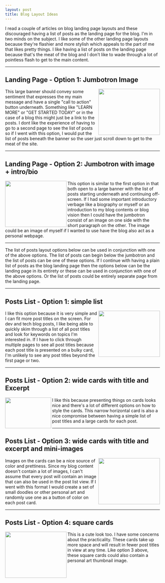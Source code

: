 ```yaml
---
layout: post
title: Blog Layout Ideas
---
```

I read a couple of articles on blog landing page layouts and these discouraged having a list of posts as the landing page for the blog. I'm in two minds on the subject. I like some of the other landing page layouts because they're flashier and more stylish which appeals to the part of me that likes pretty things. I like having a list of posts on the landing page because that's the meat of the blog and I don't like to wade through a lot of pointless flash to get to the main content.

* * *

## Landing Page - Option 1: Jumbotron Image
<img align="right" height="150" width="200" src="{{ site.baseurl }}/images/landing-page-layouts/landing-page-idea1.png">This large banner should convey some sentiment that
expresses the my main message and have a single "call to action" button underneath. Something like "LEARN MORE" or "GET STARTED TODAY" or in the case of a blog this might just be a link to the posts. I dont like the experience of having to go to a second page to see the list of posts so if I went with this option, I would put the list of posts beneath the banner so the user just scroll down to get to the meat of the site.

* * *

## Landing Page - Option 2: Jumbotron with image + intro/bio
<img align="left" height="150" width="200" src="{{ site.baseurl }}/images/landing-page-layouts/landing-page-idea2.png"> This option is similar to the first option in that both open to a large banner with the list of posts starting underneath and continuing off-screen. If I had some important introductory verbage like a biography or myself or an introduction to my blog contents or blog vision then I could have the jumbotron consist of an image on one side with the short paragraph on the other. The image could be an image of myself if I wanted to use have the blog also act as a personal webpage.

* * *

The list of posts layout options below can be used in conjunction with one of the above options. The list of posts can begin below the jumbotron and the list of posts can be one of these options. If I continue with having a plain list of posts as the blog landing page then the options below can be the landing page in its entirety or these can be used in conjunction with one of the above options. Or the list of posts could be entirely separate page from the landing page.

* * *

## Posts List - Option 1: simple list
<img align="right" height="150" width="200" src="{{ site.baseurl }}/images/landing-page-layouts/landing-page-idea4.png">I like this option because it is very simple and I can fit more post titles on the screen. For dev and tech blog posts, I like being able to quickly skim through a list of all post titles and look for keywords on topics I'm interested in. If I have to click through multiple pages to see all post titles because each post title is presented on a bulky card, I'm unlikely to see any post titles beyond the first page or two.

* * *

## Posts List - Option 2: wide cards with title and Excerpt
<img align="left" height="100" width="150" src="{{ site.baseurl }}/images/landing-page-layouts/landing-page-idea3.png">I like this because presenting things on cards looks nice and there's a lot of different options on how to style the cards. This narrow horizontal card is also a nice compromise between having a simple list of post titles and a large cards for each post.

* * *

## Posts List - Option 3: wide cards with title and excerpt and mini-images
<img align="right" height="150" width="200" src="{{ site.baseurl }}/images/landing-page-layouts/landing-page-idea6.png">Images on the cards can be a nice source of color and prettiness. Since my blog content doesn't contain a lot of images, I can't assume that every post will contain an image that can also be used in the post list view. If I went with this format I would create a set of small doodles or other personal art and randomly use one as a button of color on each post card.

* * *

## Posts List - Option 4: square cards
<img align="left" height="150" width="200" src="{{ site.baseurl }}/images/landing-page-layouts/landing-page-idea5.png">This is a cute look too. I have some concerns about the practicality. These cards take up more space and will result in fewer post titles in view at any time. Like option 3 above, these square cards could also contain a personal art thumbnail image.
